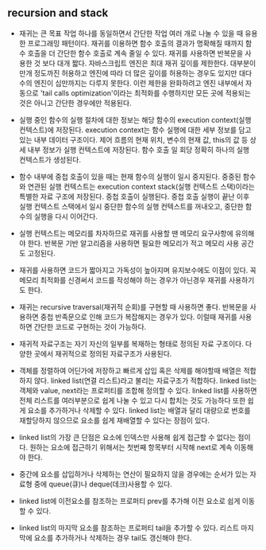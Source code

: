 ## recursion and stack

- 재귀는 큰 목표 작업 하나를 동일하면서 간단한 작업 여러 개로 나눌 수 있을 때 유용한 프로그래밍 패턴이다. 재귀를 이용하면 함수 호출의 결과가 명확해질 때까지 함수 호출을 더 간단한 함수 호출로 계속 줄일 수 있다. 재귀를 사용하면 반복문을 사용한 것 보다 대개 짧다. 자바스크립트 엔진은 최대 재귀 깊이를 제한한다. 대부분이 만개 정도까진 허용하고 엔진에 따라 더 많은 깊이를 허용하는 경우도 있지만 대다수의 엔진이 십만까지는 다루지 못한다. 이런 제한을 완화하려고 엔진 내부에서 자동으로 'tail calls optimization'이라는 최적화를 수행하지만 모든 곳에 적용되는 것은 아니고 간단한 경우에만 적용된다.

- 실행 중인 함수의 실행 절차에 대한 정보는 해당 함수의 execution context(실행 컨텍스트)에 저장된다. execution context는 함수 실행에 대한 세부 정보를 담고 있는 내부 데이터 구조이다. 제어 흐름의 현재 위치, 변수의 현재 값, this의 값 등 상세 내부 정보가 실행 컨텍스트에 저장된다. 함수 호출 일 회당 정확히 하나의 실행 컨텍스트가 생성된다.

- 함수 내부에 중첩 호출이 있을 때는 현재 함수의 실행이 일시 중지된다. 중중된 함수와 연관된 실행 컨텍스트는 execution context stack(실행 컨텍스트 스택)이라는 특별한 자료 구조에 저장된다. 중첩 호출이 실행된다. 중첩 호출 실행이 끝난 이후 실행 컨텍스트 스택에서 일시 중단한 함수의 실행 컨텍스트를 꺼내오고, 중단한 함수의 실행을 다시 이어간다.

- 실행 컨텍스트는 메모리를 차자하므로 재귀를 사용할 땐 메모리 요구사항에 유의해야 한다. 반복문 기반 알고리즘을 사용하면 필요한 메모리가 적고 메모리 사용 공간도 고정된다.

- 재귀를 사용하면 코드가 짧아지고 가독성이 높아지며 유지보수에도 이점이 있다. 꼭 메모리 최적화를 신경써서 코드를 작성해야 하는 경우가 아닌경우 재귀를 사용하기도 한다.

- 재귀는 recursive traversal(재귀적 순회)를 구현할 때 사용하면 좋다. 반복문을 사용하면 중첩 반족문으로 인해 코드가 복잡해지는 경우가 있다. 이럴때 재귀를 사용하면 간단한 코드로 구현하는 것이 가능하다.

- 재귀적 자료구조는 자기 자신의 일부를 복재하는 형태로 정의된 자료 구조이다. 다양한 곳에서 재귀적으로 정의된 자료구조가 사용된다.

- 객체를 정렬하여 어딘가에 저장하고 빠르게 삽입 혹은 삭제를 해야할때 배열은 적합하지 않다. linked list(연결 리스트)라고 불리는 자료구조가 적합하다. linked list는 객체와 value, next라는 프로퍼티를 조합해 정의할 수 있다. linked list를 사용하면 전체 리스트를 여러부분으로 쉽게 나눌 수 있고 다시 합치는 것도 가능하다 또한 쉽게 요소를 추가하거나 삭제할 수 있다. linked list는 배열과 달리 대량으로 번호를 재할당하지 않으므로 요소를 쉽게 재배열할 수 있다는 장점이 있다.

- linked list의 가장 큰 단점은 요소에 인덱스만 사용해 쉽게 접근할 수 없다는 점이다. 원하는 요소에 접근하기 위해서는 첫번째 항목부터 시작해 next로 계속 이동해야 한다.

- 중간에 요소를 삽입하거나 삭제하는 연산이 필요하지 않을 경우에는 순서가 있는 자료형 중에 queue(큐)나 deque(데크)사용할 수 있다.

- linked list에 이전요소를 참조하는 프로퍼티 prev를 추가해 이전 요소로 쉽게 이동할 수 있다.

- linked list의 마지막 요소를 참조하는 프로퍼티 tail을 추가할 수 있다. 리스트 마지막에 요소를 추가하거나 삭제하는 경우 tail도 갱신해야 한다.